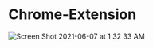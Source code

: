 # Chrome-Extension
![Screen Shot 2021-06-07 at 1 32 33 AM](https://user-images.githubusercontent.com/83928646/120969913-57c7c680-c730-11eb-93aa-ec5c780fe8a0.png)
